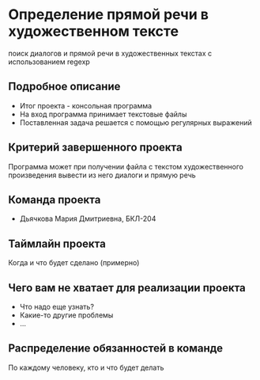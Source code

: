 # Определение прямой речи в художественном тексте
поиск диалогов и прямой речи в художественных текстах с использованием regexp
## Подробное описание

- Итог проекта - консольная программа
- На вход программа принимает текстовые файлы
- Поставленная задача решается с помощью регулярных выражений

## Критерий завершенного проекта

Программа может при получении файла с текстом художественного произведения вывести из него диалоги и прямую речь

## Команда проекта

- Дьячкова Мария Дмитриевна, БКЛ-204

## Таймлайн проекта

Когда и что будет сделано (примерно)

## Чего вам не хватает для реализации проекта

- Что надо еще узнать?
- Какие-то другие проблемы
- ...

## Распределение обязанностей в команде

По каждому человеку, кто и что будет делать
